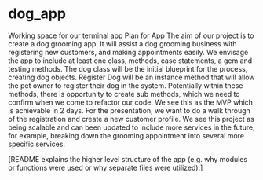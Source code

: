 # dog_app
Working space for our terminal app
Plan for App
The aim of our project is to create a dog grooming app. It will assist a dog grooming business with registering new customers, and making appointments easily. We envisage the app to include at least one class, methods, case statements, a gem and testing methods. The dog class will be the initial blueprint for the process, creating dog objects. Register Dog will be an instance method that will allow the pet owner to register their dog in the system. Potentially within these methods, there is opportunity to create sub methods, which we need to confirm when we come to refactor our code. We see this as the MVP which is achievable in 2 days. 
For the presentation, we want to do a walk through of the registration and create a new customer profile. 
We see this project as being scalable and can been updated to include more services in the future, for example, breaking down the grooming appointment into several more specific services.

[README explains the higher level structure of the app (e.g. why modules or functions were used or why separate files were utilized).]
